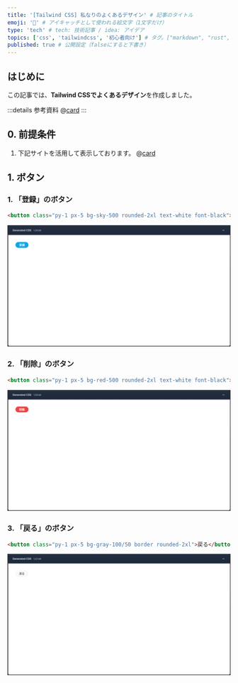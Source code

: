 ```yaml
---
title: '[Tailwind CSS] 私なりのよくあるデザイン' # 記事のタイトル
emoji: '🍃' # アイキャッチとして使われる絵文字（1文字だけ）
type: 'tech' # tech: 技術記事 / idea: アイデア
topics: ['css', 'tailwindcss', '初心者向け'] # タグ。["markdown", "rust", "aws"]のように指定する
published: true # 公開設定（falseにすると下書き）
---
```


## はじめに

この記事では、**Tailwind CSSでよくあるデザイン**を作成しました。

:::details 参考資料
@[card](https://gihyo.jp/book/2024/978-4-297-13943-8)
:::

## 0. 前提条件

1. 下記サイトを活用して表示しております。
  @[card](https://play.tailwindcss.com/)


## 1. ボタン

### 1. 「登録」のボタン

```html
<button class="py-1 px-5 bg-sky-500 rounded-2xl text-white font-black">登録</button>
```

![button01](/images/articles/tailwind-css-cheat-design/button01.png)


### 2. 「削除」のボタン

```html
<button class="py-1 px-5 bg-red-500 rounded-2xl text-white font-black">削除</button>
```

![button02](/images/articles/tailwind-css-cheat-design/button02.png)

### 3. 「戻る」のボタン

```html
<button class="py-1 px-5 bg-gray-100/50 border rounded-2xl">戻る</button>
```

![button03](/images/articles/tailwind-css-cheat-design/button03.png)
